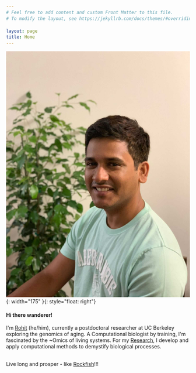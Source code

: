 ```yaml
---
# Feel free to add content and custom Front Matter to this file.
# To modify the layout, see https://jekyllrb.com/docs/themes/#overriding-theme-defaults

layout: page
title: Home
---
```


![My image 1](./images/RohitKolora.jpg){: width="175" }{: style="float: right"}
<h4>Hi there wanderer!</h4>

I'm [Rohit](/about/) (he/him), currently a postdoctoral researcher at UC Berkeley exploring the genomics of aging. A Computational biologist by training, I'm fascinated by the ~Omics of living systems. For my [Research](/research/), I develop and apply computational methods to demystify biological processes.<br>

<br>Live long and prosper - like [Rockfish](./images/rockfish_symbol.png)!!!


